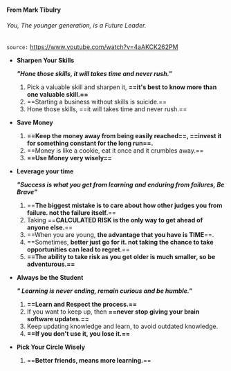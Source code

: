 
#### From Mark Tibulry
 
###### *You, The younger generation, is a Future Leader.*

`source:`  https://www.youtube.com/watch?v=4aAKCK262PM

*  **Sharpen Your Skills**
 
	  ***"Hone those skills, it will takes time and never rush."***

	1. Pick a valuable skill and sharpen it, **==it's best to know more than one valuable skill.==**
	2. ==Starting a business without skills is suicide.==
	3. Hone those skills, ==it will takes time and never rush.==
	
* **Save Money**

	1. **==Keep the money away from being easily reached==, ==invest it for something constant for the long run==.**
	2. ==Money is like a cookie, eat it once and it crumbles away.==
	3. **==Use Money very wisely==**

* **Leverage your time**

	 ***"Success is what you get from learning and enduring from failures, Be Brave"***

	1.  ==**The biggest mistake is to care about how other judges you from failure. not the failure itself.**==
	2. Taking ==**CALCULATED RISK is the only way to get ahead of anyone else.**==
	3.  ==When you are young, **the advantage that you have is TIME**==.
	4. ==Sometimes, **better just go for it. not taking the chance to take opportunities can lead to regret**.==
	5. **==The ability to take risk as you get older is much smaller, so be adventurous.==** 


* **Always be the Student**

	 ***" Learning is never ending, remain curious and be humble."***

	1.  **==Learn and Respect the process.==**
	2.  If you want to keep up, then **==never stop giving your brain software updates.==**
	3.  Keep updating knowledge and learn, to avoid outdated knowledge.
	4. **==If you don't use it, you lose it.==**


* **Pick Your Circle Wisely**

	1. ==**Better friends, means more learning.**==


